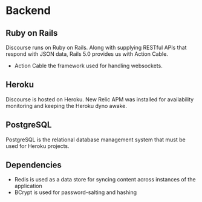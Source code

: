 # Backend

## Ruby on Rails
  Discourse runs on Ruby on Rails. Along with supplying RESTful APIs that respond with JSON data, Rails 5.0 provides us with Action Cable.
  * Action Cable the framework used for handling websockets.

## Heroku
  Discourse is hosted on Heroku. New Relic APM was installed for availability monitoring and keeping the Heroku dyno awake.

## PostgreSQL
  PostgreSQL is the relational database management system that must be used for Heroku projects.

## Dependencies
  * Redis is used as a data store for syncing content across instances of the application
  * BCrypt is used for password-salting and hashing

